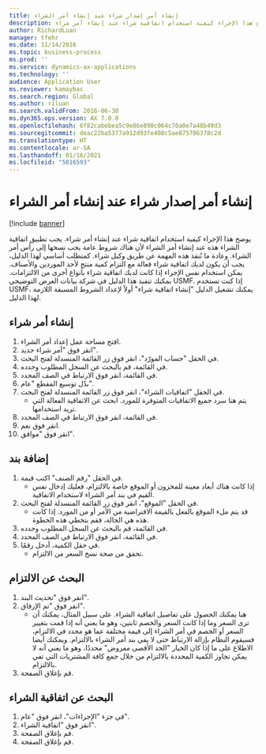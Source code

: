 ```yaml
---
title: إنشاء أمر إصدار شراء عند إنشاء أمر الشراء
description: يوضح هذا الإجراء كيفية استخدام اتفاقية شراء عند إنشاء أمر شراء.
author: RichardLuan
manager: tfehr
ms.date: 11/14/2016
ms.topic: business-process
ms.prod: ''
ms.service: dynamics-ax-applications
ms.technology: ''
audience: Application User
ms.reviewer: kamaybac
ms.search.region: Global
ms.author: riluan
ms.search.validFrom: 2016-06-30
ms.dyn365.ops.version: AX 7.0.0
ms.openlocfilehash: 6f82cabebea5c9e86e898c064c70a0e7a48b49d3
ms.sourcegitcommit: deac22ba5377a912d93fe408c5ae875706378c2d
ms.translationtype: HT
ms.contentlocale: ar-SA
ms.lasthandoff: 01/16/2021
ms.locfileid: "5016593"
---
```

# <a name="create-a-purchase-release-order-when-creating-the-purchase-order"></a>إنشاء أمر إصدار شراء عند إنشاء أمر الشراء

[!include [banner](../../includes/banner.md)]

يوضح هذا الإجراء كيفية استخدام اتفاقية شراء عند إنشاء أمر شراء. يجب تطبيق اتفاقية الشراء هذه عند إنشاء أمر الشراء لأن هناك شروط عامة يجب نسخها إلى رأس أمر الشراء. وعادة ما تُنفذ هذه المهمة عن طريق وكيل شراء. كمتطلب أساسي لهذا الدليل، يجب أن يكون لديك اتفاقية شراء فعالة مع التزام كمية منتج لأحد الموردين والأصناف. يمكن استخدام نفس الإجراء إذا كانت لديك اتفاقية شراء بأنواع أخرى من الالتزامات. يمكنك تنفيذ هذا الدليل في شركة بيانات العرض التوضيحي USMF. إذا كنت تستخدم USMF، يمكنك تشغيل الدليل "إنشاء اتفاقية شراء" أولاً لإعداد الشروط المسبقة اللازمة لهذا الدليل.


## <a name="create-a-purchase-order"></a>إنشاء أمر شراء
1. افتح مساحة عمل إعداد أمر الشراء.
2. انقر فوق "أمر شراء جديد".
3. في الحقل "حساب المورّد‬"، انقر فوق زر القائمة المنسدلة لفتح البحث.
4. في القائمة، قم بالبحث عن السجل المطلوب وحدده.
5. في القائمة، انقر فوق الارتباط في الصف المحدد.
6. بدّل توسيع المقطع "عام".
7. في الحقل "اتفاقيات الشراء"، انقر فوق زر القائمة المنسدلة لفتح البحث.
    * يتم هنا سرد جميع الاتفاقيات المتوفرة للمورد. ابحث عن الاتفاقية الفعالة التي تريد استخدامها.  
8. في القائمة، انقر فوق الارتباط في الصف المحدد.
9. انقر فوق نعم.
10. انقر فوق "موافق".

## <a name="add-a-line"></a>إضافة بند
1. في الحقل "رقم الصنف" اكتب قيمة.
    * إذا كانت هناك أبعاد معينة للمخزون أو الموقع خاصة بالالتزام، فعليك إدخال نفس القيم في بند أمر الشراء لاستخدام الاتفاقية.  
2. في الحقل "الموقع"، انقر فوق زر القائمة المنسدلة لفتح البحث.
    * قد يتم ملء الموقع بالفعل بالقيمة الافتراضية من الأمر أو من المورد. إذا كانت هذه هي الحالة، فقم بتخطي هذه الخطوة.  
3. في القائمة، قم بالبحث عن السجل المطلوب وحدده.
4. في القائمة، انقر فوق الارتباط في الصف المحدد.
5. في حقل الكمية، أدخل رقمًا.
    * تحقق من صحة نسخ السعر من الالتزام.  

## <a name="look-up-the-commitment"></a>البحث عن الالتزام
1. انقر فوق "تحديث البند".
2. انقر فوق "تم الإرفاق".
    * هنا يمكنك الحصول على تفاصيل اتفاقية الشراء. على سبيل المثال، يمكنك أن ترى السعر وما إذا كانت السعر والخصم ثابتين، وهو ما يعني أنه إذا قمت بتغيير السعر أو الخصم في أمر الشراء إلى قيمة مختلفة عما هو محدد في الالتزام، فسيقوم النظام بإزالة الارتباط حتى لا يفي بند أمر الشراء بالالتزام. ويمكنك أيضا الاطلاع على ما إذا كان الخيار "الحد الأقصى مفروض" محددًا، وهو ما يعني أنه لا يمكن تجاوز الكمية المحددة بالالتزام من خلال جمع كافة المشتريات التي تفي بالالتزام.  
3. قم بإغلاق الصفحة.

## <a name="look-up-the-purchase-agreement"></a>البحث عن اتفاقية الشراء
1. في جزء "الإجراءات"، انقر فوق "عام".
2. انقر فوق "اتفاقية الشراء".
3. قم بإغلاق الصفحة.
4. قم بإغلاق الصفحة.

